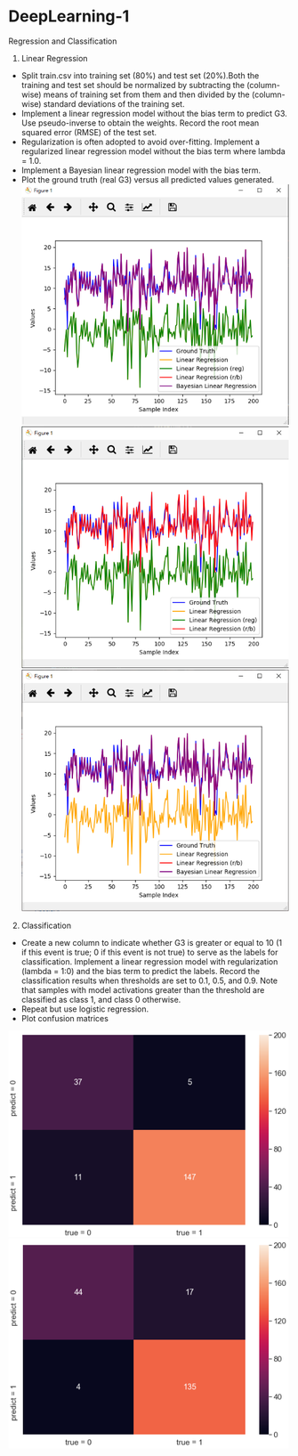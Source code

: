# DeepLearning-1
Regression and Classification

1. Linear Regression
* Split train.csv into training set (80%) and test set (20%).Both the training and test set should be normalized by subtracting the (column-wise) means of training set from them and then divided by the (column-wise) standard deviations of the training set.
* Implement a linear regression model without the bias term to predict G3. Use pseudo-inverse to obtain the weights. Record the root mean squared error (RMSE) of the test set.
* Regularization is often adopted to avoid over-fitting. Implement a regularized linear regression model without the bias term where lambda = 1.0. 
* Implement a Bayesian linear regression model with the bias term.
* Plot the ground truth (real G3) versus all predicted values generated.
![image](https://github.com/apkeidj123/DeepLearning-1/blob/master/PIC/2019-03-28_231703.png)
![image](https://github.com/apkeidj123/DeepLearning-1/blob/master/PIC/2019-03-28_231740.png)
![image](https://github.com/apkeidj123/DeepLearning-1/blob/master/PIC/2019-03-28_231914.png)

2. Classification
* Create a new column to indicate whether G3 is greater or equal to 10 (1 if this event is true; 0 if this event is not true) to serve as the labels for classification. Implement a linear regression model with regularization (lambda = 1:0) and the bias term to predict the labels. Record the classification results when thresholds are set to 0.1, 0.5, and 0.9. Note that samples with model activations greater than the threshold are classified as class 1, and class 0 otherwise.
* Repeat but use logistic regression.
* Plot confusion matrices

![image](https://github.com/apkeidj123/DeepLearning-1/blob/master/PIC/2019-03-28_233100.png)
![image](https://github.com/apkeidj123/DeepLearning-1/blob/master/PIC/2019-03-28_233110.png)

